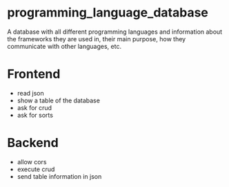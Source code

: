 # programming_language_database
A database with all different programming languages and information about the frameworks they are used in, their main purpose, how they communicate with other languages, etc.

# Frontend
- read json
- show a table of the database
- ask for crud
- ask for sorts

# Backend
- allow cors
- execute crud
- send table information in json